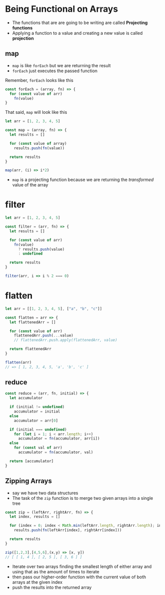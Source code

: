 # Being Functional on Arrays

* The functions that are are going to be writing are called **Projecting functions**
* Applying a function to a value and creating a new value is called **projection**

## map

* `map` is like `forEach` but we are returning the result
* `forEach` just executes the passed function

Remember, `forEach` looks like this

```javascript
const forEach = (array, fn) => {
  for (const value of arr)
    fn(value)
}
```

That said, `map` will look like this

```javascript
let arr = [1, 2, 3, 4, 5]

const map = (array, fn) => {
  let results = []

  for (const value of array)
    results.push(fn(value))

  return results
}

map(arr, (i) => i*2)
```

* `map` is a projecting function because we are returning the *transformed* value of the array

# filter

```javascript
let arr = [1, 2, 3, 4, 5]

const filter = (arr, fn) => {
  let results = []

  for (const value of arr)
    fn(value)
      ? results.push(value)
      : undefined

  return results
}

filter(arr, i => i % 2 === 0)
```

# flatten

```javascript
let arr = [[1, 2, 3, 4, 5], ["a", "b", "c"]]

const flatten = arr => {
  let flattenedArr = []

  for (const value of arr)
    flattenedArr.push(...value)
    // flattenedArr.push.apply(flattenedArr, value)

  return flattenedArr
}

flatten(arr)
// => [ 1, 2, 3, 4, 5, 'a', 'b', 'c' ]
```

## reduce

```javascript
const reduce = (arr, fn, initial) => {
  let accumulator

  if (initial != undefined)
    accumulator = initial
  else
    accumulator = arr[0]

  if (initial === undefined)
    for (let i = 1; i < arr.length; i++)
      accumulator = fn(accumulator, arr[i])
  else
    for (const val of arr)
      accumulator = fn(accumulator, val)

  return [accumulator]
}
```


## Zipping Arrays

* say we have two data structures
* The task of the `zip` function is to merge two given arrays into a single tree

```javascript
const zip = (leftArr, rightArr, fn) => {
  let index, results = []

  for (index = 0; index < Math.min(leftArr.length, rightArr.length); index++)
    results.push(fn(leftArr[index], rightArr[index]))

  return results
}

zip([1,2,3],[4,5,6],(x,y) => [x, y])
// [ [ 1, 4 ], [ 2, 5 ], [ 3, 6 ] ]
```

* Iterate over two arrays finding the smallest length of either array and using that as the amount of times to iterate
* then pass our higher-order function with the current value of both arrays at the given index
* push the results into the returned array
